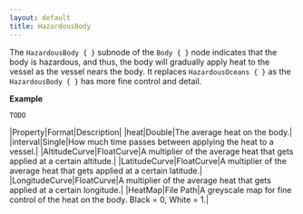 ```yaml
---
layout: default
title: HazardousBody
---
```


The `HazardousBody { }` subnode of the `Body { }` node indicates that the body is hazardous, and thus, the body will gradually apply heat to the vessel as the vessel nears the body. It replaces `HazardousOceans { }` as the `HazardousBody { }` has more fine control and detail.

**Example**
```
TODO
```

|Property|Format|Description|
|heat|Double|The average heat on the body.|
|interval|Single|How much time passes between applying the heat to a vessel.|
|AltitudeCurve|FloatCurve|A multiplier of the average heat that gets applied at a certain altitude.|
|LatitudeCurve|FloatCurve|A multiplier of the average heat that gets applied at a certain latitude.|
|LongitudeCurve|FloatCurve|A multiplier of the average heat that gets applied at a certain longitude.|
|HeatMap|File Path|A greyscale map for fine control of the heat on the body. Black = 0, White = 1.|
